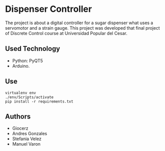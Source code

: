 # Dispenser Controller
The project is about a digital controller for a sugar dispenser what uses a servomotor and a strain gauge. This project was developed that final project of Discrete Control course at Universidad Popular del Cesar.
## Used Technology
- Python: PyQT5
- Arduino.

## Use
```
virtualenv env
./env/Scripts/activate
pip install -r requirements.txt
```

## Authors
- Giocerz
- Andres Gonzales
- Stefania Velez
- Manuel Varon
